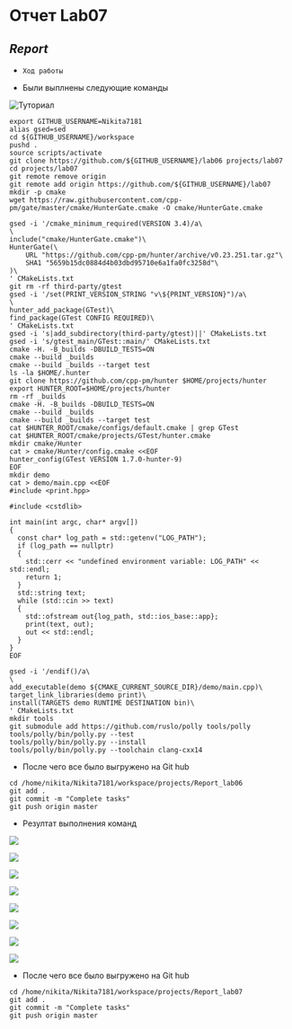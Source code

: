 #           **Отчет Lab07**
##                *Report*
- `Ход работы`

- Были выплнены следующие команды

![Туториал](https://github.com/Nikita7181/lab07)

```
export GITHUB_USERNAME=Nikita7181
alias gsed=sed
cd ${GITHUB_USERNAME}/workspace
pushd .
source scripts/activate
git clone https://github.com/${GITHUB_USERNAME}/lab06 projects/lab07
cd projects/lab07
git remote remove origin
git remote add origin https://github.com/${GITHUB_USERNAME}/lab07
mkdir -p cmake
wget https://raw.githubusercontent.com/cpp-pm/gate/master/cmake/HunterGate.cmake -O cmake/HunterGate.cmake
```

```
gsed -i '/cmake_minimum_required(VERSION 3.4)/a\
\
include("cmake/HunterGate.cmake")\
HunterGate(\
    URL "https://github.com/cpp-pm/hunter/archive/v0.23.251.tar.gz"\
    SHA1 "5659b15dc0884d4b03dbd95710e6a1fa0fc3258d"\
)\
' CMakeLists.txt
git rm -rf third-party/gtest
gsed -i '/set(PRINT_VERSION_STRING "v\${PRINT_VERSION}")/a\
\
hunter_add_package(GTest)\
find_package(GTest CONFIG REQUIRED)\
' CMakeLists.txt
gsed -i 's|add_subdirectory(third-party/gtest)||' CMakeLists.txt
gsed -i 's/gtest_main/GTest::main/' CMakeLists.txt
cmake -H. -B_builds -DBUILD_TESTS=ON
cmake --build _builds
cmake --build _builds --target test
ls -la $HOME/.hunter
git clone https://github.com/cpp-pm/hunter $HOME/projects/hunter
export HUNTER_ROOT=$HOME/projects/hunter
rm -rf _builds
cmake -H. -B_builds -DBUILD_TESTS=ON
cmake --build _builds
cmake --build _builds --target test
cat $HUNTER_ROOT/cmake/configs/default.cmake | grep GTest
cat $HUNTER_ROOT/cmake/projects/GTest/hunter.cmake
mkdir cmake/Hunter
cat > cmake/Hunter/config.cmake <<EOF
hunter_config(GTest VERSION 1.7.0-hunter-9)
EOF
mkdir demo
cat > demo/main.cpp <<EOF
#include <print.hpp>

#include <cstdlib>

int main(int argc, char* argv[])
{
  const char* log_path = std::getenv("LOG_PATH");
  if (log_path == nullptr)
  {
    std::cerr << "undefined environment variable: LOG_PATH" << std::endl;
    return 1;
  }
  std::string text;
  while (std::cin >> text)
  {
    std::ofstream out{log_path, std::ios_base::app};
    print(text, out);
    out << std::endl;
  }
}
EOF

gsed -i '/endif()/a\
\
add_executable(demo ${CMAKE_CURRENT_SOURCE_DIR}/demo/main.cpp)\
target_link_libraries(demo print)\
install(TARGETS demo RUNTIME DESTINATION bin)\
' CMakeLists.txt
mkdir tools
git submodule add https://github.com/ruslo/polly tools/polly
tools/polly/bin/polly.py --test
tools/polly/bin/polly.py --install
tools/polly/bin/polly.py --toolchain clang-cxx14
```


- После чего все было выгружено на Git hub

```
cd /home/nikita/Nikita7181/workspace/projects/Report_lab06
git add .
git commit -m "Complete tasks"
git push origin master
```

- Резултат выполнения команд

![](https://raw.githubusercontent.com/Nikita7181/Report_lab07/master/Screenshots/1.png)

![](https://raw.githubusercontent.com/Nikita7181/Report_lab07/master/Screenshots/2.png)

![](https://raw.githubusercontent.com/Nikita7181/Report_lab07/master/Screenshots/3.png)

![](https://raw.githubusercontent.com/Nikita7181/Report_lab07/master/Screenshots/4.png)

![](https://raw.githubusercontent.com/Nikita7181/Report_lab07/master/Screenshots/5.png)

![](https://github.com/Nikita7181/Report_lab07/blob/master/Screenshots/6.png)

![](https://github.com/Nikita7181/Report_lab07/blob/master/Screenshots/7.png)

![](https://raw.githubusercontent.com/Nikita7181/Report_lab07/master/Screenshots/8.png)

- После чего все было выгружено на Git hub

```
cd /home/nikita/Nikita7181/workspace/projects/Report_lab07
git add .
git commit -m "Complete tasks"
git push origin master
```
